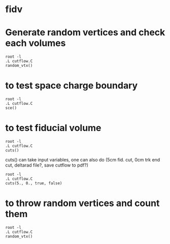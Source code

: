 # fidv

# Generate random vertices and check each volumes
```
root -l
.L cutflow.C
random_vtx()
```


# to test space charge boundary
```
root -l
.L cutflow.C
sce()
```

# to test fiducial volume 
```
root -l
.L cutflow.C
cuts()
```

cuts() can take input variables,
one can also do
(5cm fid. cut, 0cm trk end cut, deltarad file?, save cutflow to pdf?)
```
root -l
.L cutflow.C
cuts(5., 0., true, false)
```


# to throw random vertices and count them
```
root -l
.L cutflow.C
random_vtx()
```
